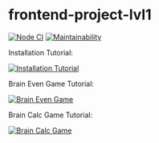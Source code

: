 # frontend-project-lvl1

[![Node CI](https://github.com/aemelianovich/frontend-project-lvl1/workflows/Node%20CI/badge.svg)](https://github.com/aemelianovich/frontend-project-lvl1/actions)
[![Maintainability](https://api.codeclimate.com/v1/badges/a99a88d28ad37a79dbf6/maintainability)](https://codeclimate.com/github/aemelianovich/frontend-project-lvl1)

Installation Tutorial:

[![Installation Tutorial](https://asciinema.org/a/xc3Uq0ZjpTkQUFtiZkV8djthz.svg)](https://asciinema.org/a/xc3Uq0ZjpTkQUFtiZkV8djthz?autoplay=1&speed=2)

Brain Even Game Tutorial:

[![Brain Even Game](https://asciinema.org/a/jb3IOLw97KAN0AEgO7TQ06pnH.svg)](https://asciinema.org/a/jb3IOLw97KAN0AEgO7TQ06pnH?autoplay=1&speed=2)

Brain Calc Game Tutorial:

[![Brain Calc Game](https://asciinema.org/a/nmGCKRidt5CK2RuYG1GBjg3ZQ.svg)](https://asciinema.org/a/nmGCKRidt5CK2RuYG1GBjg3ZQ?autoplay=1&speed=2)
